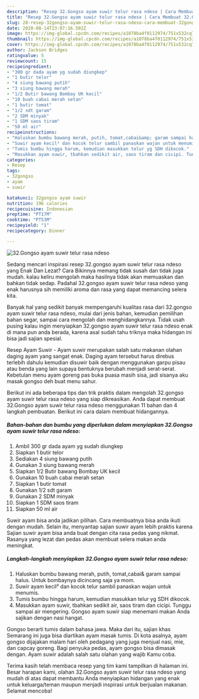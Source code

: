 ```yaml
---
description: "Resep 32.Gongso ayam suwir telur rasa ndeso | Cara Membuat 32.Gongso ayam suwir telur rasa ndeso Yang Bikin Ngiler"
title: "Resep 32.Gongso ayam suwir telur rasa ndeso | Cara Membuat 32.Gongso ayam suwir telur rasa ndeso Yang Bikin Ngiler"
slug: 28-resep-32gongso-ayam-suwir-telur-rasa-ndeso-cara-membuat-32gongso-ayam-suwir-telur-rasa-ndeso-yang-bikin-ngiler
date: 2020-08-14T23:07:16.502Z
image: https://img-global.cpcdn.com/recipes/a1078ba4f0112974/751x532cq70/32gongso-ayam-suwir-telur-rasa-ndeso-foto-resep-utama.jpg
thumbnail: https://img-global.cpcdn.com/recipes/a1078ba4f0112974/751x532cq70/32gongso-ayam-suwir-telur-rasa-ndeso-foto-resep-utama.jpg
cover: https://img-global.cpcdn.com/recipes/a1078ba4f0112974/751x532cq70/32gongso-ayam-suwir-telur-rasa-ndeso-foto-resep-utama.jpg
author: Jackson Bridges
ratingvalue: 5
reviewcount: 15
recipeingredient:
- "300 gr dada ayam yg sudah diungkep"
- "1 butir telor"
- "4 siung bawang putih"
- "3 siung bawang merah"
- "1/2 Butir bawang Bombay UK kecil"
- "10 buah cabai merah setan"
- "1 butir tomat"
- "1/2 sdt garam"
- "2 SDM minyak"
- "1 SDM saos tiram"
- "50 ml air"
recipeinstructions:
- "Haluskan bumbu bawang merah, putih, tomat,cabai&amp; garam sampai halus. Untuk bombaynya dicincang saja ya mom."
- "Suwir ayam kecil² dan kocok telur sambil panaskan wajan untuk menumis."
- "Tumis bumbu hingga harum, kemudian masukkan telur yg SDH dikocok."
- "Masukkan ayam suwir, tbahkan sedikit air, saos tiram dan cicipi. Tunggu sampai air mengering. Gongso ayam suwir siap menemani makan Anda sajikan dengan nasi hangat."
categories:
- Resep
tags:
- 32gongso
- ayam
- suwir

katakunci: 32gongso ayam suwir 
nutrition: 196 calories
recipecuisine: Indonesian
preptime: "PT17M"
cooktime: "PT53M"
recipeyield: "1"
recipecategory: Dinner

---
```



![32.Gongso ayam suwir telur rasa ndeso](https://img-global.cpcdn.com/recipes/a1078ba4f0112974/751x532cq70/32gongso-ayam-suwir-telur-rasa-ndeso-foto-resep-utama.jpg)

Sedang mencari inspirasi resep 32.gongso ayam suwir telur rasa ndeso yang Enak Dan Lezat? Cara Bikinnya memang tidak susah dan tidak juga mudah. kalau keliru mengolah maka hasilnya tidak akan memuaskan dan bahkan tidak sedap. Padahal 32.gongso ayam suwir telur rasa ndeso yang enak harusnya sih memiliki aroma dan rasa yang dapat memancing selera kita.

Banyak hal yang sedikit banyak mempengaruhi kualitas rasa dari 32.gongso ayam suwir telur rasa ndeso, mulai dari jenis bahan, kemudian pemilihan bahan segar, sampai cara mengolah dan menghidangkannya. Tidak usah pusing kalau ingin menyiapkan 32.gongso ayam suwir telur rasa ndeso enak di mana pun anda berada, karena asal sudah tahu triknya maka hidangan ini bisa jadi sajian spesial.

Resep Ayam Suwir - Ayam suwir merupakan salah satu makanan olahan daging ayam yang sangat enak. Daging ayam tersebut harus direbus terlebih dahulu kemudian disuwir baik dengan menggunakan garpu pisau atau benda yang lain supaya bentuknya berubah menjadi serat-serat. Kebetulan menu ayam goreng pas buka puasa masih sisa, jadi sisanya aku masak gongso deh buat menu sahur.


Berikut ini ada beberapa tips dan trik praktis dalam mengolah 32.gongso ayam suwir telur rasa ndeso yang siap dikreasikan. Anda dapat membuat 32.Gongso ayam suwir telur rasa ndeso menggunakan 11 bahan dan 4 langkah pembuatan. Berikut ini cara dalam membuat hidangannya.

<!--inarticleads1-->

##### Bahan-bahan dan bumbu yang diperlukan dalam menyiapkan 32.Gongso ayam suwir telur rasa ndeso:

1. Ambil 300 gr dada ayam yg sudah diungkep
1. Siapkan 1 butir telor
1. Sediakan 4 siung bawang putih
1. Gunakan 3 siung bawang merah
1. Siapkan 1/2 Butir bawang Bombay UK kecil
1. Gunakan 10 buah cabai merah setan
1. Siapkan 1 butir tomat
1. Gunakan 1/2 sdt garam
1. Gunakan 2 SDM minyak
1. Siapkan 1 SDM saos tiram
1. Siapkan 50 ml air


Suwir ayam bisa anda jadikan pilihan. Cara membuatnya bisa anda ikuti dengan mudah. Selain itu, menyantap sajian suwir ayam lebih praktis karena Sajian suwir ayam bisa anda buat dengan cita rasa pedas yang nikmat. Rasanya yang lezat dan pedas akan membuat selera makan anda meningkat. 

<!--inarticleads2-->

##### Langkah-langkah menyiapkan 32.Gongso ayam suwir telur rasa ndeso:

1. Haluskan bumbu bawang merah, putih, tomat,cabai&amp; garam sampai halus. Untuk bombaynya dicincang saja ya mom.
1. Suwir ayam kecil² dan kocok telur sambil panaskan wajan untuk menumis.
1. Tumis bumbu hingga harum, kemudian masukkan telur yg SDH dikocok.
1. Masukkan ayam suwir, tbahkan sedikit air, saos tiram dan cicipi. Tunggu sampai air mengering. Gongso ayam suwir siap menemani makan Anda sajikan dengan nasi hangat.


Gongso berarti tumis dalam bahasa jawa. Maka dari itu, sajian khas Semarang ini juga bisa diartikan ayam masak tumis. Di kota asalnya, ayam gongso dijajakan malam hari oleh pedagang yang juga menjual nasi, mie, dan capcay goreng. Bagi penyuka pedas, ayam gongso bisa dimasak dengan. Ayam suwir adalah salah satu olahan yang wajib Kamu coba. 

Terima kasih telah membaca resep yang tim kami tampilkan di halaman ini. Besar harapan kami, olahan 32.Gongso ayam suwir telur rasa ndeso yang mudah di atas dapat membantu Anda menyiapkan hidangan yang enak untuk keluarga/teman maupun menjadi inspirasi untuk berjualan makanan. Selamat mencoba!
